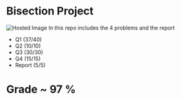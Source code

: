 # Bisection Project 
![Hosted Image](https://www.allmath.com/storage/2024/May/bisectiongraphicalrepresentaion_8.jpg)
In this repo includes the 4 problems and the report 
- Q1 (37/40)
- Q2 (10/10)
- Q3 (30/30)
- Q4 (15/15)
- Report (5/5)
 
# Grade ~ 97 %





